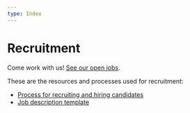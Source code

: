 ```yaml
---
type: Index
---
```


# Recruitment

Come work with us! [See our open jobs](https://publiccode.net/careers/).

These are the resources and processes used for recruitment:

* [Process for recruiting and hiring candidates](hiring-process.md)
* [Job description template](job-description.md)
